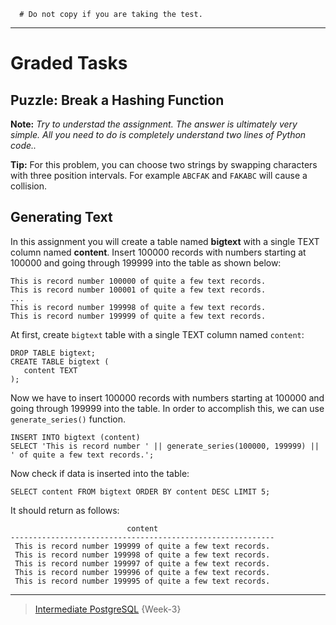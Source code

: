```
  # Do not copy if you are taking the test.
```
--- 

# Graded Tasks

## Puzzle: Break a Hashing Function 

**Note:** _Try to understad the assignment. The answer is ultimately very simple. All you need to do is completely understand two lines of Python code.._ 

**Tip:** For this problem, you can choose two strings by swapping characters with three position intervals. For example `ABCFAK` and `FAKABC` will cause a collision.


## Generating Text 

In this assignment you will create a table named **bigtext** with a single TEXT column named **content**. Insert 100000 records with numbers starting at 100000 and going through 199999 into the table as shown below:

```
This is record number 100000 of quite a few text records.
This is record number 100001 of quite a few text records.
...
This is record number 199998 of quite a few text records.
This is record number 199999 of quite a few text records.
```

At first, create `bigtext` table with a single TEXT column named `content`:
```
DROP TABLE bigtext;
CREATE TABLE bigtext (
   content TEXT
);
```

Now we have to insert 100000 records with numbers starting at 100000 and going through 199999 into the table. In order to accomplish this, we can use `generate_series()` function. 

```
INSERT INTO bigtext (content) 
SELECT 'This is record number ' || generate_series(100000, 199999) || ' of quite a few text records.';
``` 

Now check if data is inserted into the table: 
```
SELECT content FROM bigtext ORDER BY content DESC LIMIT 5;
```
It should return as follows: 
```
                          content
-----------------------------------------------------------
 This is record number 199999 of quite a few text records.
 This is record number 199998 of quite a few text records.
 This is record number 199997 of quite a few text records.
 This is record number 199996 of quite a few text records.
 This is record number 199995 of quite a few text records.
 ```
 
 
        

--- 
> [Intermediate PostgreSQL](https://www.coursera.org/learn/intermediate-postgresql/) {Week-3}

